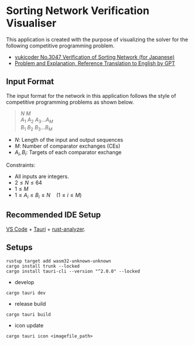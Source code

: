 # Sorting Network Verification Visualiser

This application is created with the purpose of visualizing the solver for the following competitive programming problem.

- [yukicoder No.3047 Verification of Sorting Network (for Japanese)](https://yukicoder.me/problems/11776) 
- [Problem and Explanation, Reference Translation to English by GPT](https://gist.github.com/mizar/dbed8f81e1b9f483eaf12dd22a50e3a9)

## Input Format

The input format for the network in this application follows the style of competitive programming problems as shown below.

> $N\ M$<br>
> $A_1\ A_2\ A_3 \dots A_M$<br>
> $B_1\ B_2\ B_3 \dots B_M$<br>

- $N:$ Length of the input and output sequences
- $M:$ Number of comparator exchanges (CEs)
- $A_i, B_i:$ Targets of each comparator exchange

Constraints:

- All inputs are integers.
- $2\leq N\leq 64$
- $1\leq M$
- $1\leq A_i\leq B_i\leq N\quad(1\leq i\leq M)$

## Recommended IDE Setup

[VS Code](https://code.visualstudio.com/) + [Tauri](https://marketplace.visualstudio.com/items?itemName=tauri-apps.tauri-vscode) + [rust-analyzer](https://marketplace.visualstudio.com/items?itemName=rust-lang.rust-analyzer).

## Setups

```
rustup target add wasm32-unknown-unknown
cargo install trunk --locked
cargo install tauri-cli --version "^2.0.0" --locked
```

- develop

```
cargo tauri dev
```

- release build

```
cargo tauri build
```

- icon update

```
cargo tauri icon <imagefile_path>
```
